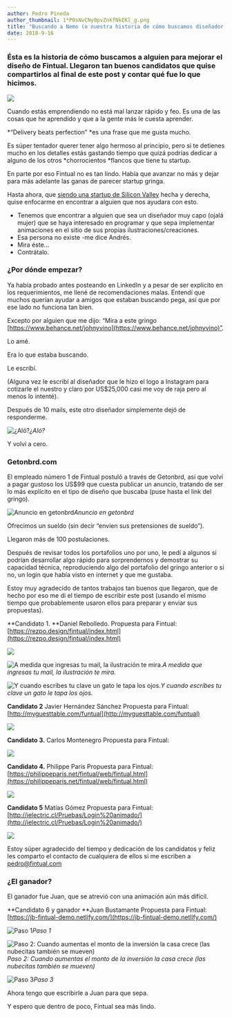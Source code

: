 ```yaml
---
author: Pedro Pineda
author_thumbnail: 1*P0sNvCNy0pvZnkfNkEKl_g.png
title: "Buscando a Nemo (o nuestra historia de cómo buscamos diseñador)"
date: 2018-9-16
---
```


### Ésta es la historia de cómo buscamos a alguien para mejorar el diseño de Fintual. Llegaron tan buenos candidatos que quise compartirlos al final de este post y contar qué fue lo que hicimos.

![](https://cdn-images-1.medium.com/max/2000/1*fLPeKnYuGe0XWphZeNsMzA.png)

Cuando estás emprendiendo no está mal lanzar rápido y feo. Es una de las cosas que he aprendido y que a la gente más le cuesta aprender.

*“Delivery beats perfection” *es una frase que me gusta mucho.

Es súper tentador querer tener algo hermoso al principio, pero si te detienes mucho en los detalles estás gastando tiempo que quizá podrías dedicar a alguno de los otros *chorrocientos *flancos que tiene tu startup.

En parte por eso Fintual no es tan lindo. Había que avanzar no más y dejar para más adelante las ganas de parecer startup gringa.

Hasta ahora, que [siendo una startup de Silicon Valley](https://blog.fintual.cl/cómo-fuimos-la-primera-startup-chilena-en-quedar-en-y-combinator-41363df2e2dc) hecha y derecha, quise enfocarme en encontrar a alguien que nos ayudara con esto.

- Tenemos que encontrar a alguien que sea un diseñador muy capo (ojalá mujer) que se haya interesado en programar y que sepa implementar animaciones en el sitio de sus propias ilustraciones/creaciones.
- Esa persona no existe -me dice Andrés.
- Mira éste…
- Contrátalo.

### ¿Por dónde empezar?

Ya había probado antes posteando en LinkedIn y a pesar de ser explícito en los requerimientos, me llené de recomendaciones malas. Entendí que muchos querían ayudar a amigos que estaban buscando pega, así que por ese lado no funciona tan bien.

Excepto por alguien que me dijo: “Mira a este gringo [https://www.behance.net/johnyvino](https://www.behance.net/johnyvino)”.

Lo amé.

Era lo que estaba buscando.

Le escribí.

(Alguna vez le escribí al diseñador que le hizo el logo a Instagram para cotizarle el nuestro y claro por US$25,000 casi me voy de raja pero al menos lo intenté).

Después de 10 mails, este otro diseñador simplemente dejó de responderme.

![¿Aló?](https://cdn-images-1.medium.com/max/2000/1*e1CFvQIdo5ciPH7YqxrzhA.png)*¿Aló?*

Y volví a cero.

### Getonbrd.com

El empleado número 1 de Fintual postuló a través de Getonbrd, así que volví a pagar gustoso los US$99 que cuesta publicar un anuncio, tratando de ser lo más explícito en el tipo de diseño que buscaba (puse hasta el link del gringo).

![Anuncio en getonbrd](https://cdn-images-1.medium.com/max/2106/1*xGjYk5k7IwdHEI_wf-fu3g.png)*Anuncio en getonbrd*

Ofrecimos un sueldo (sin decir “envíen sus pretensiones de sueldo”).

Llegaron más de 100 postulaciones.

Después de revisar todos los portafolios uno por uno, le pedí a algunos si podrían desarrollar algo rápido para sorprendernos y demostrar su capacidad técnica, reproduciendo algo del portafolio del gringo anterior o si no, un login que había visto en internet y que me gustaba.

Estoy muy agradecido de tantos trabajos tan buenos que llegaron, que de hecho por eso me di el tiempo de escribir este post (usando el mismo tiempo que probablemente usaron ellos para preparar y enviar sus propuestas).

**Candidato 1.
**Daniel Rebolledo.
Propuesta para Fintual: [https://rezpo.design/fintual/index.html](https://rezpo.design/fintual/index.html)

![](https://cdn-images-1.medium.com/max/2858/1*x0wCHQSEzDmK41AdwYzFdg.png)

![A medida que ingresas tu mail, la ilustración te mira.](https://cdn-images-1.medium.com/max/2000/1*CVA_JVKYB-TnjRrOYWyb6g.png)*A medida que ingresas tu mail, la ilustración te mira.*

![Y cuando escribes tu clave un gato le tapa los ojos.](https://cdn-images-1.medium.com/max/2000/1*byw0Dv9jzv1CtgNqc60dBg.png)*Y cuando escribes tu clave un gato le tapa los ojos.*

**Candidato 2**
Javier Hernández Sánchez
Propuesta para Fintual: [http://myguesttable.com/funtual](http://myguesttable.com/funtual)

![](https://cdn-images-1.medium.com/max/2000/1*QUCumdBaRmLQsziQdi1aYw.png)

**Candidato 3.**
Carlos Montenegro
Propuesta para Fintual:

![](https://cdn-images-1.medium.com/max/2728/1*nU8172h5uWx1RV0C7SUd4A.png)

**Candidato 4.**
Philippe Paris
Propuesta para Fintual: [https://philippeparis.net/fintual/web/fintual.html](https://philippeparis.net/fintual/web/fintual.html)

![](https://cdn-images-1.medium.com/max/2000/1*shuZW1i9eedr9eaCqyTOiQ.png)

**Candidato 5**
Matías Gómez
Propuesta para Fintual: [http://ielectric.cl/Pruebas/Login%20animado/](http://ielectric.cl/Pruebas/Login%20animado/)

![](https://cdn-images-1.medium.com/max/2000/1*M4rwC-AOY8Ml3s_kYuhVtw.png)

Estoy súper agradecido del tiempo y dedicación de los candidatos y feliz les comparto el contacto de cualquiera de ellos si me escriben a pedro@fintual.com

### ¿El ganador?

El ganador fue Juan, que se atrevió con una animación aún más difícil.

**Candidato 6 y ganador
**Juan Bustamante
Propuesta para Fintual: [https://jb-fintual-demo.netlify.com/](https://jb-fintual-demo.netlify.com/)

![Paso 1](https://cdn-images-1.medium.com/max/2430/1*ft4_appSMaAMMuZCCPxDIA.png)*Paso 1*

![Paso 2: Cuando aumentas el monto de la inversión la casa crece (las nubecitas también se mueven)](https://cdn-images-1.medium.com/max/2378/1*roU18kYDI6ucPAaD7PwZrg.png)*Paso 2: Cuando aumentas el monto de la inversión la casa crece (las nubecitas también se mueven)*

![Paso 3](https://cdn-images-1.medium.com/max/2456/1*O_tIq_r0roEPQMCvHz445w.png)*Paso 3*

Ahora tengo que escribirle a Juan para que sepa.

Y espero que dentro de poco, Fintual sea más lindo.